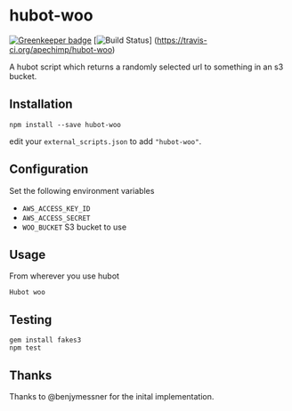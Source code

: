 hubot-woo
=========

[![Greenkeeper badge](https://badges.greenkeeper.io/apechimp/hubot-woo.svg)](https://greenkeeper.io/)
[![Build Status](https://travis-ci.org/apechimp/hubot-woo.png?branch=master)]
(https://travis-ci.org/apechimp/hubot-woo)

A hubot script which returns a randomly selected url to something in an s3
bucket.

Installation
------------
```
npm install --save hubot-woo
```
edit your ``external_scripts.json`` to add ``"hubot-woo"``.

Configuration
-------------
Set the following environment variables
  * `AWS_ACCESS_KEY_ID`
  * `AWS_ACCESS_SECRET`
  * `WOO_BUCKET` S3 bucket to use

Usage
-----
From wherever you use hubot

```
Hubot woo
```

Testing
-------
```
gem install fakes3
npm test
```

Thanks
-------
Thanks to @benjymessner for the inital implementation.
